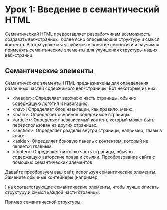 # Урок 1: Введение в семантический HTML

Семантический HTML предоставляет разработчикам возможность создавать веб-страницы, более ясно описывающие структуру и смысл контента. В этом уроке мы углубимся в понятие семантики и научимся применять семантические элементы для улучшения структуры наших веб-страниц.

## Семантические элементы

Семантические элементы HTML предназначены для определения различных частей содержимого веб-страницы. Вот некоторые из них:

* \<header\>: Определяет верхнюю часть страницы, обычно содержащую логотип и навигацию.
* \<nav\>: Определяет блок навигации, как правило, меню.
* \<main\>: Определяет основное содержимое страницы.
* \<article\>: Определяет независимый контент, который может быть переиспользован на других страницах.
* \<section\>: Определяет разделы внутри страницы, например, главы в книге.
* \<aside\>: Определяет боковую панель с контентом, который не является главным.
* \<footer\>: Определяет нижнюю часть страницы, обычно содержащую авторские права и ссылки.
Преобразование сайта с помощью семантических элементов

Давайте преобразуем ваш сайт, используя семантические элементы. Замените обычные контейнеры (например, <div>) на соответствующие семантические элементы, чтобы лучше описать структуру и смысл каждой части страницы.

Пример семантической структуры:
